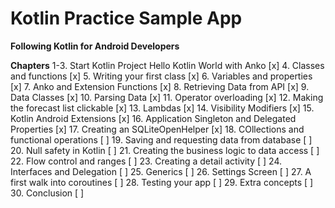 # Kotlin Practice Sample App

**Following Kotlin for Android Developers**

**Chapters**
1-3. Start Kotlin Project Hello Kotlin World with Anko [x]
4. Classes and functions [x]
5. Writing your first class [x]
6. Variables and properties [x]
7. Anko and Extension Functions [x]
8. Retrieving Data from API [x]
9. Data Classes [x]
10. Parsing Data [x]
11. Operator overloading [x]
12. Making the forecast list clickable [x]
13. Lambdas [x]
14. Visibility Modifiers [x]
15. Kotlin Android Extensions [x]
16. Application Singleton and Delegated Properties [x]
17. Creating an SQLiteOpenHelper [x]
18. COllections and functional operations [ ]
19. Saving and requesting data from database [ ]
20. Null safety in Kotlin [ ]
21. Creating the business logic to data access [ ]
22. Flow control and ranges [ ]
23. Creating a detail activity [ ]
24. Interfaces and Delegation [ ]
25. Generics [ ]
26. Settings Screen [ ]
27. A first walk into coroutines [ ]
28. Testing your app [ ]
29. Extra concepts [ ]
30. Conclusion [ ]
